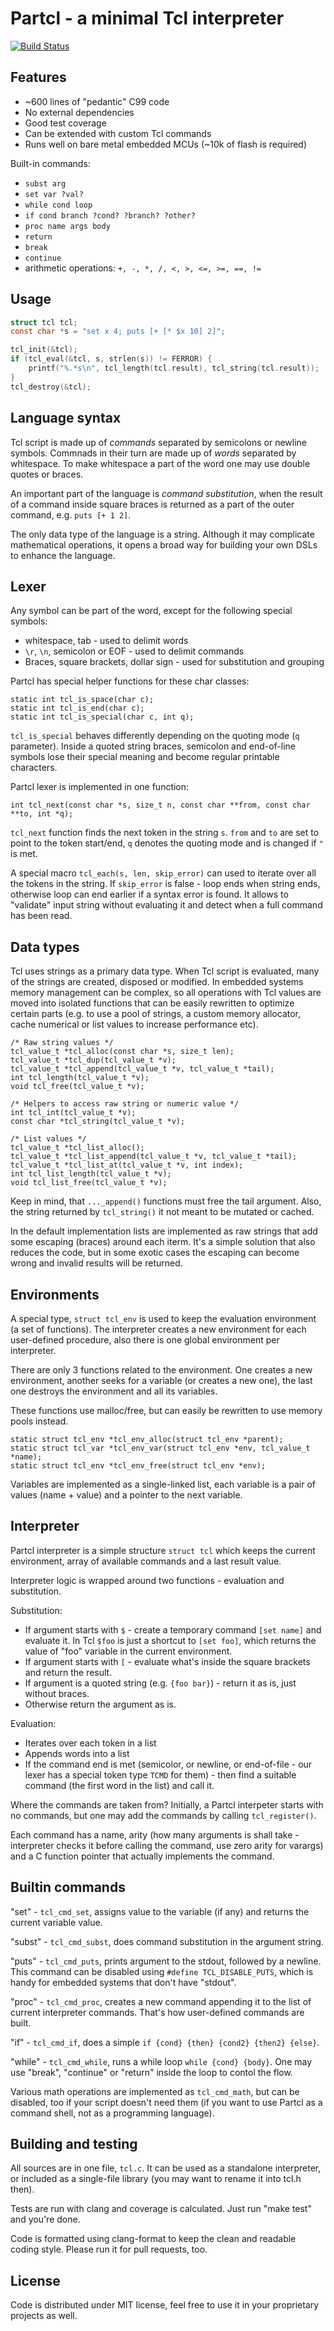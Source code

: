 # Partcl - a minimal Tcl interpreter

[![Build Status](https://travis-ci.org/zserge/partcl.svg?branch=master)](https://travis-ci.org/zserge/partcl)

## Features

* ~600 lines of "pedantic" C99 code
* No external dependencies
* Good test coverage
* Can be extended with custom Tcl commands
* Runs well on bare metal embedded MCUs (~10k of flash is required)

Built-in commands:

* `subst arg`
* `set var ?val?`
* `while cond loop`
* `if cond branch ?cond? ?branch? ?other?`
* `proc name args body`
* `return`
* `break`
* `continue`
* arithmetic operations: `+, -, *, /, <, >, <=, >=, ==, !=`

## Usage

```c
struct tcl tcl;
const char *s = "set x 4; puts [+ [* $x 10] 2]";

tcl_init(&tcl);
if (tcl_eval(&tcl, s, strlen(s)) != FERROR) {
    printf("%.*s\n", tcl_length(tcl.result), tcl_string(tcl.result));
}
tcl_destroy(&tcl);
```

## Language syntax

Tcl script is made up of _commands_ separated by semicolons or newline
symbols. Commnads in their turn are made up of _words_ separated by whitespace.
To make whitespace a part of the word one may use double quotes or braces.

An important part of the language is _command substitution_, when the result of
a command inside square braces is returned as a part of the outer command, e.g.
`puts [+ 1 2]`.

The only data type of the language is a string. Although it may complicate
mathematical operations, it opens a broad way for building your own DSLs to
enhance the language.

## Lexer

Any symbol can be part of the word, except for the following special symbols:

* whitespace, tab - used to delimit words
* `\r`, `\n`, semicolon or EOF - used to delimit commands
* Braces, square brackets, dollar sign - used for substitution and grouping

Partcl has special helper functions for these char classes:

```
static int tcl_is_space(char c);
static int tcl_is_end(char c);
static int tcl_is_special(char c, int q);
```

`tcl_is_special` behaves differently depending on the quoting mode (`q`
parameter). Inside a quoted string braces, semicolon and end-of-line symbols
lose their special meaning and become regular printable characters.

Partcl lexer is implemented in one function:

```
int tcl_next(const char *s, size_t n, const char **from, const char **to, int *q);
```

`tcl_next` function finds the next token in the string `s`. `from` and `to` are
set to point to the token start/end, `q` denotes the quoting mode and is
changed if `"` is met.

A special macro `tcl_each(s, len, skip_error)` can used to iterate over all the
tokens in the string. If `skip_error` is false - loop ends when string ends,
otherwise loop can end earlier if a syntax error is found. It allows to
"validate" input string without evaluating it and detect when a full command
has been read.

## Data types

Tcl uses strings as a primary data type. When Tcl script is evaluated, many of
the strings are created, disposed or modified. In embedded systems memory
management can be complex, so all operations with Tcl values are moved into
isolated functions that can be easily rewritten to optimize certain parts (e.g.
to use a pool of strings, a custom memory allocator, cache numerical or list
values to increase performance etc).

```
/* Raw string values */
tcl_value_t *tcl_alloc(const char *s, size_t len);
tcl_value_t *tcl_dup(tcl_value_t *v);
tcl_value_t *tcl_append(tcl_value_t *v, tcl_value_t *tail);
int tcl_length(tcl_value_t *v);
void tcl_free(tcl_value_t *v);

/* Helpers to access raw string or numeric value */
int tcl_int(tcl_value_t *v);
const char *tcl_string(tcl_value_t *v);

/* List values */
tcl_value_t *tcl_list_alloc();
tcl_value_t *tcl_list_append(tcl_value_t *v, tcl_value_t *tail);
tcl_value_t *tcl_list_at(tcl_value_t *v, int index);
int tcl_list_length(tcl_value_t *v);
void tcl_list_free(tcl_value_t *v);
```

Keep in mind, that `..._append()` functions must free the tail argument.
Also, the string returned by `tcl_string()` it not meant to be mutated or
cached.

In the default implementation lists are implemented as raw strings that add
some escaping (braces) around each iterm. It's a simple solution that also
reduces the code, but in some exotic cases the escaping can become wrong and
invalid results will be returned.

## Environments

A special type, `struct tcl_env` is used to keep the evaluation environment (a
set of functions). The interpreter creates a new environment for each
user-defined procedure, also there is one global environment per interpreter.

There are only 3 functions related to the environment. One creates a new environment, another seeks for a variable (or creates a new one), the last one destroys the environment and all its variables.

These functions use malloc/free, but can easily be rewritten to use memory pools instead.

```
static struct tcl_env *tcl_env_alloc(struct tcl_env *parent);
static struct tcl_var *tcl_env_var(struct tcl_env *env, tcl_value_t *name);
static struct tcl_env *tcl_env_free(struct tcl_env *env);
```

Variables are implemented as a single-linked list, each variable is a pair of
values (name + value) and a pointer to the next variable.

## Interpreter

Partcl interpreter is a simple structure `struct tcl` which keeps the current
environment, array of available commands and a last result value.

Interpreter logic is wrapped around two functions - evaluation and
substitution.

Substitution:

- If argument starts with `$` - create a temporary command `[set name]` and
  evaluate it. In Tcl `$foo` is just a shortcut to `[set foo]`, which returns
  the value of "foo" variable in the current environment.
- If argument starts with `[` - evaluate what's inside the square brackets and
  return the result.
- If argument is a quoted string (e.g. `{foo bar}`) - return it as is, just
  without braces.
- Otherwise return the argument as is.

Evaluation:

- Iterates over each token in a list
- Appends words into a list
- If the command end is met (semicolor, or newline, or end-of-file - our lexer
  has a special token type `TCMD` for them) - then find a suitable command (the
  first word in the list) and call it.

Where the commands are taken from? Initially, a Partcl interpeter starts with
no commands, but one may add the commands by calling `tcl_register()`.

Each command has a name, arity (how many arguments is shall take - interpreter
checks it before calling the command, use zero arity for varargs) and a C
function pointer that actually implements the command.

## Builtin commands

"set" - `tcl_cmd_set`, assigns value to the variable (if any) and returns the
current variable value.

"subst" - `tcl_cmd_subst`, does command substitution in the argument string.

"puts" - `tcl_cmd_puts`, prints argument to the stdout, followed by a newline.
This command can be disabled using `#define TCL_DISABLE_PUTS`, which is handy
for embedded systems that don't have "stdout".

"proc" - `tcl_cmd_proc`, creates a new command appending it to the list of
current interpreter commands. That's how user-defined commands are built.

"if" - `tcl_cmd_if`, does a simple `if {cond} {then} {cond2} {then2} {else}`.

"while" - `tcl_cmd_while`, runs a while loop `while {cond} {body}`. One may use
"break", "continue" or "return" inside the loop to contol the flow.

Various math operations are implemented as `tcl_cmd_math`, but can be disabled,
too if your script doesn't need them (if you want to use Partcl as a command
shell, not as a programming language).

## Building and testing

All sources are in one file, `tcl.c`. It can be used as a standalone
interpreter, or included as a single-file library (you may want to rename it
into tcl.h then).

Tests are run with clang and coverage is calculated. Just run "make test" and
you're done.

Code is formatted using clang-format to keep the clean and readable coding
style. Please run it for pull requests, too.

## License

Code is distributed under MIT license, feel free to use it in your proprietary
projects as well.


